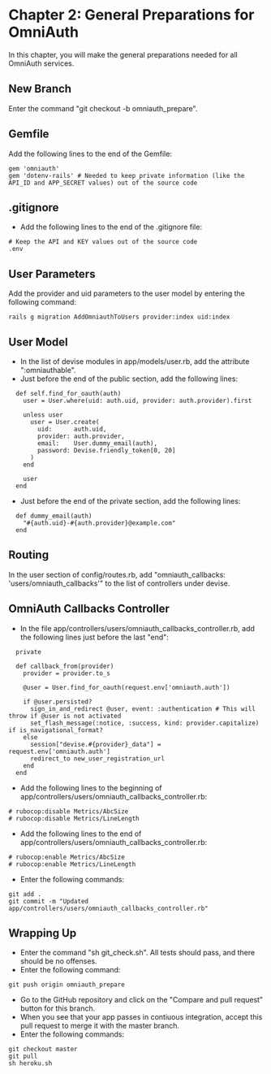 # Chapter 2: General Preparations for OmniAuth 

In this chapter, you will make the general preparations needed for all OmniAuth services.

## New Branch
Enter the command "git checkout -b omniauth_prepare".

## Gemfile
Add the following lines to the end of the Gemfile:
```
gem 'omniauth'
gem 'dotenv-rails' # Needed to keep private information (like the API_ID and APP_SECRET values) out of the source code
```

## .gitignore
* Add the following lines to the end of the .gitignore file:
```
# Keep the API and KEY values out of the source code
.env
```

## User Parameters
Add the provider and uid parameters to the user model by entering the following command:
```
rails g migration AddOmniauthToUsers provider:index uid:index
```

## User Model
* In the list of devise modules in app/models/user.rb, add the attribute ":omniauthable".
* Just before the end of the public section, add the following lines:
```
  def self.find_for_oauth(auth)
    user = User.where(uid: auth.uid, provider: auth.provider).first

    unless user
      user = User.create(
        uid:      auth.uid,
        provider: auth.provider,
        email:    User.dummy_email(auth),
        password: Devise.friendly_token[0, 20]
      )
    end

    user
  end
```
* Just before the end of the private section, add the following lines:
```
  def dummy_email(auth)
    "#{auth.uid}-#{auth.provider}@example.com"
  end
```

## Routing
In the user section of config/routes.rb, add "omniauth_callbacks: 'users/omniauth_callbacks'" to the list of controllers under devise.

## OmniAuth Callbacks Controller
* In the file app/controllers/users/omniauth_callbacks_controller.rb, add the following lines just before the last "end":
```
  private

  def callback_from(provider)
    provider = provider.to_s

    @user = User.find_for_oauth(request.env['omniauth.auth'])

    if @user.persisted?
      sign_in_and_redirect @user, event: :authentication # This will throw if @user is not activated
      set_flash_message(:notice, :success, kind: provider.capitalize) if is_navigational_format?
    else
      session["devise.#{provider}_data"] = request.env['omniauth.auth']
      redirect_to new_user_registration_url
    end
  end
```
* Add the following lines to the beginning of app/controllers/users/omniauth_callbacks_controller.rb:
```
# rubocop:disable Metrics/AbcSize
# rubocop:disable Metrics/LineLength
```
* Add the following lines to the end of app/controllers/users/omniauth_callbacks_controller.rb:
```
# rubocop:enable Metrics/AbcSize
# rubocop:enable Metrics/LineLength
```
* Enter the following commands:
```
git add .
git commit -m "Updated app/controllers/users/omniauth_callbacks_controller.rb"
```

## Wrapping Up
* Enter the command "sh git_check.sh".  All tests should pass, and there should be no offenses.
* Enter the following command:
```
git push origin omniauth_prepare
```
* Go to the GitHub repository and click on the "Compare and pull request" button for this branch.
* When you see that your app passes in contiuous integration, accept this pull request to merge it with the master branch.
* Enter the following commands:
```
git checkout master
git pull
sh heroku.sh
```
